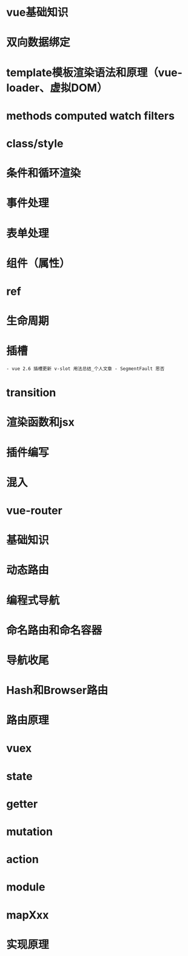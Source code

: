 # vue基础知识
  # 双向数据绑定
  # template模板渲染语法和原理（vue-loader、虚拟DOM）
  # methods computed watch filters
  # class/style
  # 条件和循环渲染
  # 事件处理
  # 表单处理
  # 组件（属性）
  # ref
  # 生命周期
  # 插槽
    - vue 2.6 插槽更新 v-slot 用法总结_个人文章 - SegmentFault 思否
  # transition
  # 渲染函数和jsx
  # 插件编写
  # 混入

# vue-router
  # 基础知识
  # 动态路由
  # 编程式导航
  # 命名路由和命名容器
  # 导航收尾
  # Hash和Browser路由
  # 路由原理

# vuex
  # state
  # getter
  # mutation
  # action 
  # module
  # mapXxx
  # 实现原理